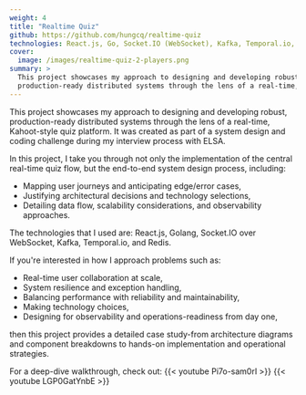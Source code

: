 ```yaml
---
weight: 4
title: "Realtime Quiz"
github: https://github.com/hungcq/realtime-quiz
technologies: React.js, Go, Socket.IO (WebSocket), Kafka, Temporal.io, Redis
cover:
  image: /images/realtime-quiz-2-players.png
summary: >
  This project showcases my approach to designing and developing robust,
  production-ready distributed systems through the lens of a real-time, Kahoot-style quiz platform.
---
```


This project showcases my approach to designing and developing robust, 
production-ready distributed systems through the lens of a real-time, Kahoot-style quiz platform.
It was created as part of a system design and coding challenge during my interview process with ELSA.

In this project, I take you through not only the implementation of the central real-time quiz flow,
but the end-to-end system design process, including:
- Mapping user journeys and anticipating edge/error cases,
- Justifying architectural decisions and technology selections,
- Detailing data flow, scalability considerations, and observability approaches.

The technologies that I used are: React.js, Golang, Socket.IO over WebSocket, Kafka, Temporal.io, and Redis.

If you're interested in how I approach problems such as:
- Real-time user collaboration at scale,
- System resilience and exception handling,
- Balancing performance with reliability and maintainability,
- Making technology choices,
- Designing for observability and operations-readiness from day one,

then this project provides a detailed case study-from architecture diagrams
and component breakdowns to hands-on implementation and operational strategies.

For a deep-dive walkthrough, check out:
{{< youtube Pi7o-sam0rI >}}
{{< youtube LGP0GatYnbE >}}